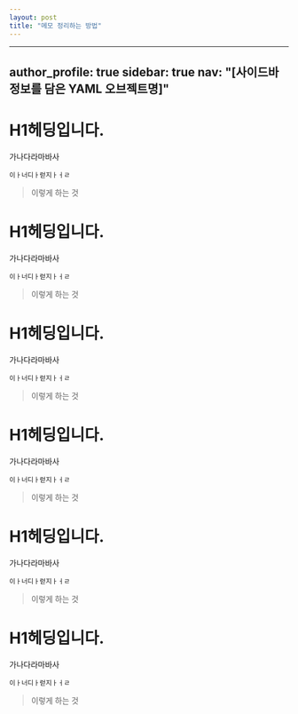 ```yaml
---
layout: post
title: "메모 정리하는 방법"
---
```

---
author_profile: true
sidebar: true
  nav: "[사이드바 정보를 담은 YAML 오브젝트명]"
---
# H1헤딩입니다.
가나다라마바사

```
이ㅏ너디ㅏ럳지ㅏㅓㄹ
```

> 이렇게 하는 것 

# H1헤딩입니다.
가나다라마바사

```
이ㅏ너디ㅏ럳지ㅏㅓㄹ
```

> 이렇게 하는 것 

# H1헤딩입니다.
가나다라마바사

```
이ㅏ너디ㅏ럳지ㅏㅓㄹ
```

> 이렇게 하는 것 

# H1헤딩입니다.
가나다라마바사

```
이ㅏ너디ㅏ럳지ㅏㅓㄹ
```

> 이렇게 하는 것 

# H1헤딩입니다.
가나다라마바사

```
이ㅏ너디ㅏ럳지ㅏㅓㄹ
```

> 이렇게 하는 것 

# H1헤딩입니다.
가나다라마바사

```
이ㅏ너디ㅏ럳지ㅏㅓㄹ
```

> 이렇게 하는 것 




